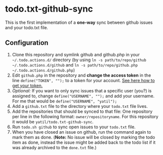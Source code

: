 # todo.txt-github-sync

This is the first implementation of a **one-way** sync between github issues and your todo.txt file.

## Configuration

1. Clone this repository and symlink github and github.php in your `~/.todo.actions.d/` directory (by using `ln -s path/to/repo/github ~/.todo.actions.d/github` and `ln -s path/to/repo/github.php ~/.todo.actions.d/github.php`)
2. Edit `github.php` in the repository and **change the access token** in the line `define("TOKEN", "");` to a token for your account. [See here how to get your token.](https://help.github.com/articles/creating-an-access-token-for-command-line-use/)
3. _Optional:_ If you want to only sync issues that a specific user (you?) is assigned to, change `define("USERNAME", "");` and add your username. For me that would be `define("USERNAME", "yatil");`
4. Add a `github.txt` file to the directory where your `todo.txt` file lives.
5. Add the repositories that should be synced to that file: One repository per line in the following format: `owner/repositoryname`. For this repository it would be `yatil/todo.txt-github-sync`.
6. Run `todo.sh github` to sync open issues to your `todo.txt` file.
7. When you have closed an issue on github, run the command again to mark them as done. (**Note:** No issue will be closed by marking the todo item as done, instead the issue might be added back to the todo list if it was already archived to the `done.txt` file.)
